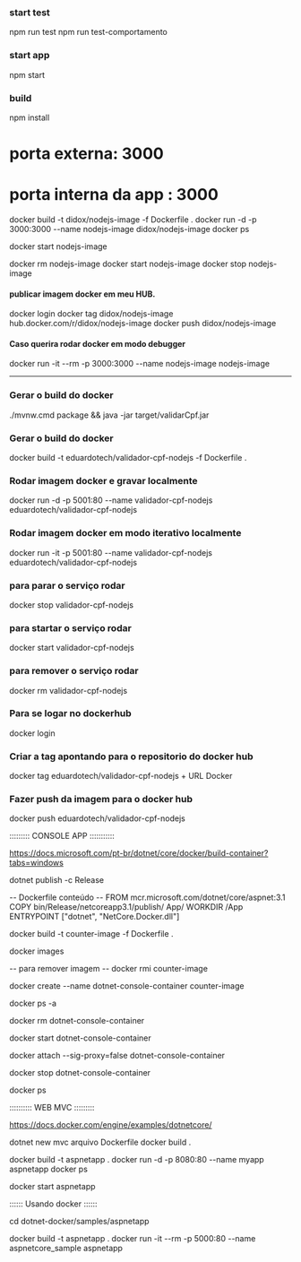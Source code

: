 ### start test  ###
npm run test
npm run test-comportamento

### start app ###
npm start

### build ###
npm install


# porta externa: 3000 
# porta interna da app : 3000

docker build -t didox/nodejs-image -f Dockerfile .
docker run -d -p 3000:3000 --name nodejs-image didox/nodejs-image
docker ps

docker start nodejs-image

docker rm nodejs-image
docker start nodejs-image
docker stop nodejs-image

#### publicar imagem docker em meu HUB. ####
docker login
docker tag didox/nodejs-image hub.docker.com/r/didox/nodejs-image
docker push didox/nodejs-image

#### Caso querira rodar docker em modo debugger ####
docker run -it --rm -p 3000:3000 --name nodejs-image nodejs-image


----------------------------------------------------------------------------------------------


### Gerar o build do docker ###
./mvnw.cmd package && java -jar target/validarCpf.jar

### Gerar o build do docker ###
docker build -t eduardotech/validador-cpf-nodejs -f Dockerfile .

### Rodar imagem docker e gravar localmente ###
docker run -d -p 5001:80 --name validador-cpf-nodejs eduardotech/validador-cpf-nodejs

### Rodar imagem docker em modo iterativo localmente ###
docker run -it -p 5001:80 --name validador-cpf-nodejs eduardotech/validador-cpf-nodejs

### para parar o serviço rodar ###
docker stop validador-cpf-nodejs

### para startar o serviço rodar ###
docker start validador-cpf-nodejs

### para remover o serviço rodar ###
docker rm validador-cpf-nodejs

### Para se logar no dockerhub ###
docker login

### Criar a tag apontando para o repositorio do docker hub ###
docker tag eduardotech/validador-cpf-nodejs + URL Docker

### Fazer push da imagem para o docker hub ###
docker push eduardotech/validador-cpf-nodejs










::::::::: CONSOLE APP :::::::::::

https://docs.microsoft.com/pt-br/dotnet/core/docker/build-container?tabs=windows


dotnet publish -c Release


-- Dockerfile conteúdo --
FROM mcr.microsoft.com/dotnet/core/aspnet:3.1
COPY bin/Release/netcoreapp3.1/publish/ App/
WORKDIR /App
ENTRYPOINT ["dotnet", "NetCore.Docker.dll"]

docker build -t counter-image -f Dockerfile .

docker images

-- para remover imagem -- 
docker rmi counter-image

docker create --name dotnet-console-container counter-image

docker ps -a

docker rm dotnet-console-container

docker start dotnet-console-container

docker attach --sig-proxy=false dotnet-console-container

docker stop dotnet-console-container

docker ps


:::::::::: WEB MVC :::::::::

https://docs.docker.com/engine/examples/dotnetcore/

dotnet new mvc
arquivo Dockerfile
docker build .

docker build -t aspnetapp .
docker run -d -p 8080:80 --name myapp aspnetapp
docker ps

docker start aspnetapp



:::::: Usando docker ::::::

cd dotnet-docker/samples/aspnetapp

docker build -t aspnetapp .
docker run -it --rm -p 5000:80 --name aspnetcore_sample aspnetapp

